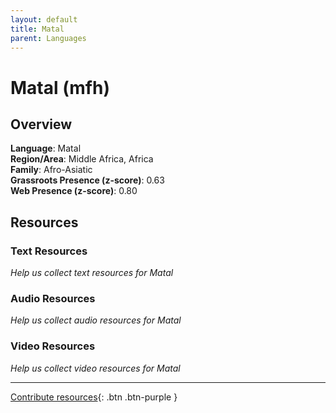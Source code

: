 ```yaml
---
layout: default
title: Matal
parent: Languages
---
```


# Matal (mfh)

## Overview

**Language**: Matal  
**Region/Area**: Middle Africa, Africa  
**Family**: Afro-Asiatic  
**Grassroots Presence (z-score)**: 0.63  
**Web Presence (z-score)**: 0.80  

## Resources

### Text Resources
*Help us collect text resources for Matal*

### Audio Resources
*Help us collect audio resources for Matal*

### Video Resources
*Help us collect video resources for Matal*

---

[Contribute resources](https://forms.office.com/e/1SfLJx3u1r){: .btn .btn-purple }

